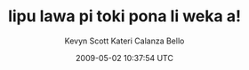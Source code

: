 ---
title: 'lipu lawa pi toki pona li weka a!'
posts: 3
hash: 'tKUSEUNc'
author: 'Kevyn Scott Kateri Calanza Bello'
date: 2009-05-02 10:37:54 UTC
sources:
  - https://tokipona.yahoogroups.narkive.com/tKUSEUNc
---